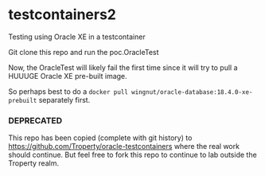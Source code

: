 # testcontainers2
Testing using Oracle XE in a testcontainer

Git clone this repo and run the poc.OracleTest

Now, the OracleTest will likely fail the first time since it will try to pull a HUUUGE Oracle XE pre-built image.

So perhaps best to do a
```docker pull wingnut/oracle-database:18.4.0-xe-prebuilt```
separately first.

### DEPRECATED
This repo has been copied (complete with git history) to https://github.com/Troperty/oracle-testcontainers where the real work should continue.
But feel free to fork this repo to continue to lab outside the Troperty realm.
